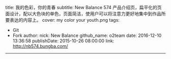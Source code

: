 title: 我的色彩，你的青春
subtitle: New Balance 574 产品介绍页，扁平化的页面设计，配以大色块的单色，页面简洁，使用户可以将注意力更好地集中到作品所要表达的内容上。
cover: my color your youth.png
tags:
  - Git
  - Fork
author:
  nick: New Balance
  github_name: o2team
date: 2016-12-10 13:36:58
publishDate: 2015-10-26 08:00:00
link: http://nb574.bungba.com/
---

<!-- more -->
